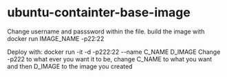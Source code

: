 # ubuntu-containter-base-image
Change username and passsword within the file. 
build the image with 
 docker run IMAGE_NAME -p22:22
 
Deploy with:
 docker run -it -d -p222:22 --name C_NAME D_IMAGE
Change -p222 to what ever you want it to be, change C_NAME to what you want and then D_IMAGE to the image you created

